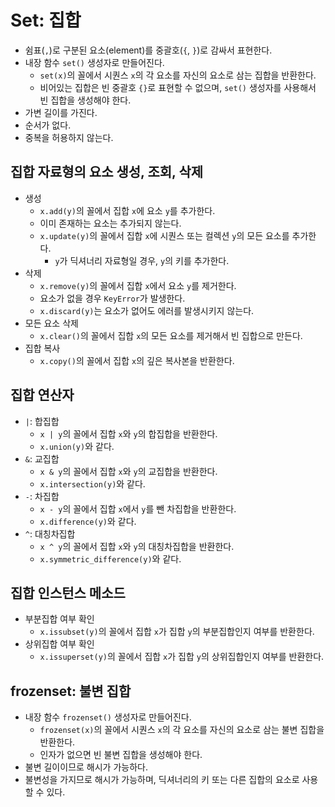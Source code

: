 # Set: 집합

- 쉼표(`,`)로 구분된 요소(element)를 중괄호(`{`, `}`)로 감싸서 표현한다.
- 내장 함수 `set()` 생성자로 만들어진다.
  - `set(x)`의 꼴에서 시퀀스 `x`의 각 요소를 자신의 요소로 삼는 집합을 반환한다.
  - 비어있는 집합은 빈 중괄호 `{}`로 표현할 수 없으며, `set()` 생성자를 사용해서 빈 집합을 생성해야 한다.
- 가변 길이를 가진다.
- 순서가 없다.
- 중복을 허용하지 않는다.

## 집합 자료형의 요소 생성, 조회, 삭제

- 생성
  - `x.add(y)`의 꼴에서 집합 `x`에 요소 `y`를 추가한다.
  - 이미 존재하는 요소는 추가되지 않는다.
  - `x.update(y)`의 꼴에서 집합 `x`에 시퀀스 또는 컬렉션 `y`의 모든 요소를 추가한다.
    - `y`가 딕셔너리 자료형일 경우, `y`의 키를 추가한다.
- 삭제
  - `x.remove(y)`의 꼴에서 집합 `x`에서 요소 `y`를 제거한다.
  - 요소가 없을 경우 `KeyError`가 발생한다.
  - `x.discard(y)`는 요소가 없어도 에러를 발생시키지 않는다.
- 모든 요소 삭제
  - `x.clear()`의 꼴에서 집합 `x`의 모든 요소를 제거해서 빈 집합으로 만든다.
- 집합 복사
  - `x.copy()`의 꼴에서 집합 `x`의 깊은 복사본을 반환한다.

## 집합 연산자

- `|`: 합집합
  - `x | y`의 꼴에서 집합 `x`와 `y`의 합집합을 반환한다.
  - `x.union(y)`와 같다.
- `&`: 교집합
  - `x & y`의 꼴에서 집합 `x`와 `y`의 교집합을 반환한다.
  - `x.intersection(y)`와 같다.
- `-`: 차집합
  - `x - y`의 꼴에서 집합 `x`에서 `y`를 뺀 차집합을 반환한다.
  - `x.difference(y)`와 같다.
- `^`: 대칭차집합
  - `x ^ y`의 꼴에서 집합 `x`와 `y`의 대칭차집합을 반환한다.
  - `x.symmetric_difference(y)`와 같다.

## 집합 인스턴스 메소드

- 부분집합 여부 확인
  - `x.issubset(y)`의 꼴에서 집합 `x`가 집합 `y`의 부분집합인지 여부를 반환한다.
- 상위집합 여부 확인
  - `x.issuperset(y)`의 꼴에서 집합 `x`가 집합 `y`의 상위집합인지 여부를 반환한다.

## frozenset: 불변 집합

- 내장 함수 `frozenset()` 생성자로 만들어진다.
  - `frozenset(x)`의 꼴에서 시퀀스 `x`의 각 요소를 자신의 요소로 삼는 불변 집합을 반환한다.
  - 인자가 없으면 빈 불변 집합을 생성해야 한다.
- 불변 길이이므로 해시가 가능하다.
- 불변성을 가지므로 해시가 가능하며, 딕셔너리의 키 또는 다른 집합의 요소로 사용할 수 있다.
